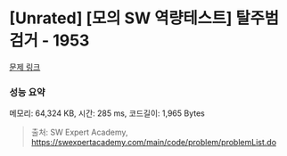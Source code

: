 # [Unrated] [모의 SW 역량테스트] 탈주범 검거 - 1953 

[문제 링크](https://swexpertacademy.com/main/code/problem/problemDetail.do?contestProbId=AV5PpLlKAQ4DFAUq) 

### 성능 요약

메모리: 64,324 KB, 시간: 285 ms, 코드길이: 1,965 Bytes



> 출처: SW Expert Academy, https://swexpertacademy.com/main/code/problem/problemList.do